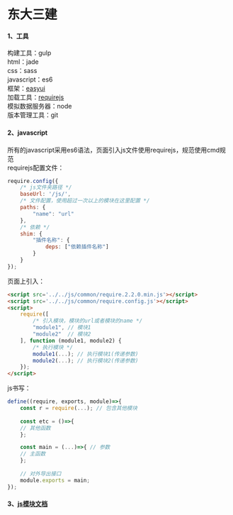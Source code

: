 # 东大三建

#### 1、工具
构建工具：gulp   
html：jade   
css：sass   
javascript：es6   
框架：[easyui](http://www.jeasyui.net/)   
加载工具：[requirejs](http://www.requirejs.cn/)   
模拟数据服务器：node   
版本管理工具：git

#### 2、javascript
所有的javascript采用es6语法，页面引入js文件使用requirejs，规范使用cmd规范   
requirejs配置文件：
```javascript
require.config({
	/* js文件夹路径 */
    baseUrl: '/js/', 
	/* 文件配置，使用超过一次以上的模块在这里配置 */
    paths: {
        "name": "url"
    },
    /* 依赖 */
    shim: {
        "插件名称": {
            deps: ["依赖插件名称"]
        }
    }
});
```
页面上引入：
```html
<script src='../../js/common/require.2.2.0.min.js'></script>
<script src='../../js/common/require.config.js'></script>
<script>
	require([
		/* 引入模块，模块的url或者模块的name */
		"module1", // 模块1
		"module2"  // 模块2
	], function (module1, module2) {
		/* 执行模块 */
    	module1(...); // 执行模块1(传递参数)
		module2(...); // 执行模块2(传递参数)
	});
</script>
```
js书写：
```javascript
define((require, exports, module)=>{
	const r = require(...); // 包含其他模块
	
	const etc = ()=>{
	// 其他函数
	};

	const main = (...)=>{ // 参数
	// 主函数
	};
	
	// 对外导出接口
	module.exports = main; 
});
```

#### 3、[js模块文档](./modules/README.md)